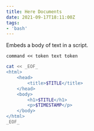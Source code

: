 ```yaml
---
title: Here Documents
date: 2021-09-17T18:11:00Z
tags:
- 'bash'
---
```


Embeds a body of text in a script.

`command << token text token`

``` bash
cat << _EOF_
<html>
    <head>
        <title>$TITLE</title>
    </head>
    <body>
        <h1>$TITLE</h1>
        <p>$TIMESTAMP</p>
    </body>
</html>
_EOF_
```
